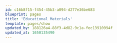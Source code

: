 ```yaml
---
id: c16b8f15-f454-45b3-a094-d277e36be683
blueprint: pages
title: 'Educational Materials'
template: pages/show
updated_by: 188126a4-88f3-4d82-9c1a-fec13910994f
updated_at: 1650135490
---
```

